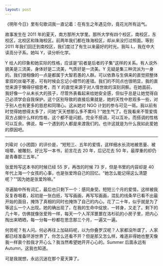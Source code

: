 ```yaml
---
layout: post
---
```


《明年今日》里有句歌词我一直记着：在有生之年遇见你，竟花光所有运气。

故事发生在 2011 年的夏天，南方那所大学里。那所大学有四个校区，南校区，东校区，北校区和珠海校区。前两年我们都在珠海校区，却从来没打过照面。等到 2011 年我们回迁到南校区，我们度过了有生以来最好的时光。我叫 L，我在中大读高分子系。她叫 Y，读分析化学。

Y 给人的印象和她实际的性格，应该是“前者是后者的子集”这样的关系。有人说外貌美是三流美，身体好是二流美，气质好是一流美。Y 无疑是集三种流派为一身的。我们很相像的一点是都属于大智若愚的人群。可以依靠与生俱来的直觉把整体拿捏的丝毫不差，可有时候会忘记小细节的差错。我们的不同点也很明显，我的直觉来源于懒得仔细思考，而 Y 的直觉来源于对人情世故的深刻洞察。在她面前，我好像一个从未长大的孩子，尽管外表看起来给她安全感，但似乎总是让她觉得自己必须学会自我保护。这个区别导致的直接后果就是，她的天性中悲观多一些，对于别人也有更多的慈悲和同理心。这从她对 NGO 计划的参与可见一斑。我以前有时觉得她想得太多了，问她“天天想那么多不累吗？”她生气了。在我看来不管爱情双方占据什么样的性格，这个都不是问题。完全不搭调，可以互补。而搭调的性格可以互余。佛说，每一个遇到的人都是来渡我们的。也许这就是为什么我如此爱她的原因吧。

---

刘瑜对《小团圆》的评价是，“短短三、五年的爱情，这样细水长流地被思量、被咀嚼，被雕刻，好比写一本书，前言花去 20 年，后记花去 50 年，最厚重的却仍是青春那三五年。”

张爱玲写这本书的时候已经 55 岁，再改的时候 73 岁，但是书里的内容却是 40 年代上海一个女孩的心事，也是张爱玲自己的回忆。“她怎么能记得这么清楚呢？”“因为她是张爱玲嘛。”

寻遍脑中所有词汇，最后也只剩下一个：感同身受。短短三个月的爱情，这样被我反复吞咽着，起初是一张白纸，写写画画，再写写画画，混乱的线条早已看不出最开始的面目，掩饰了真相的同时也掩饰了自己的内心。花了二十年，似乎就是为了等这么一个人出现。她的确出现了，在我的生命中绽放，一转身，又走了。剩下的几十年，仿佛就像张爱玲一样，每天一个人浑浑噩噩在洛杉矶的小房子里，把内心掏出来晒晒，每一分每一秒都在思念那三个月，一遍又一遍。

何苦呢？有人问。何必再往上加砝码呢，以为你叠罗汉呢？人家都没所谓了，人家都已经准备环游世界了，你怎么还看不开？但是那又怎么样，难道非得她也整天像我一样衰个脸我才开心么？我当然希望她开开心心的。Summer 后面永远有 Autumn，这我也知道。

可是我就想，永远沉迷在那个夏天算了。

